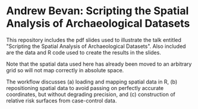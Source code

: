 # Andrew Bevan: Scripting the Spatial Analysis of Archaeological Datasets

This repository includes the pdf slides used to illustrate the talk entitled "Scripting the Spatial Analysis of Archaeological Datasets". Also included are the data and R code used to create the results in the slides.

Note that the spatial data used here has already been moved to an arbitrary grid so will not map correctly in absolute space. 

The workflow discusses (a) loading and mapping spatial data in R, (b) repositioning spatial data to avoid passing on perfectly accurate coordinates, but without degrading precision, and (c) construction of relative risk surfaces from case-control data.

